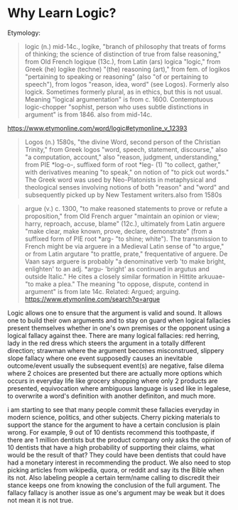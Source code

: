 # Why Learn Logic?

Etymology:
> logic (n.)
mid-14c., logike, "branch of philosophy that treats of forms of thinking; the science of distinction of true from false reasoning," from Old French logique (13c.), from Latin (ars) logica "logic," from Greek (he) logike (techne) "(the) reasoning (art)," from fem. of logikos "pertaining to speaking or reasoning" (also "of or pertaining to speech"), from logos "reason, idea, word" (see Logos). Formerly also logick. Sometimes formerly plural, as in ethics, but this is not usual. Meaning "logical argumentation" is from c. 1600. Contemptuous logic-chopper "sophist, person who uses subtle distinctions in argument" is from 1846.
also from mid-14c.

https://www.etymonline.com/word/logic#etymonline_v_12393

> Logos (n.)
1580s, "the divine Word, second person of the Christian Trinity," from Greek logos "word, speech, statement, discourse," also "a computation, account," also "reason, judgment, understanding," from PIE *log-o-, suffixed form of root *leg- (1) "to collect, gather," with derivatives meaning "to speak," on notion of "to pick out words." The Greek word was used by Neo-Platonists in metaphysical and theological senses involving notions of both "reason" and "word" and subsequently picked up by New Testament writers.also from 1580s

> argue (v.)
c. 1300, "to make reasoned statements to prove or refute a proposition," from Old French arguer "maintain an opinion or view; harry, reproach, accuse, blame" (12c.), ultimately from Latin arguere "make clear, make known, prove, declare, demonstrate" (from  a suffixed form of PIE root *arg- "to shine; white"). The transmission to French might be via arguere in a Medieval Latin sense of "to argue," or from Latin argutare "to prattle, prate," frequentative of arguere. De Vaan says arguere is probably "a denominative verb 'to make bright, enlighten' to an adj. *argu- 'bright' as continued in argutus and outside Italic." He cites a closely similar formation in Hittite arkuuae- "to make a plea." The meaning "to oppose, dispute, contend in argument" is from late 14c. Related: Argued; arguing.
https://www.etymonline.com/search?q=argue

Logic allows one to ensure that the argument is valid and sound. It allows one to build their own arguments and to stay on guard when logical fallacies present themselves whether in one's own premises or the opponent using a logical fallacy against thee. There are many logical fallacies: red herring, lady in the red dress which steers the argument in a totally different direction; strawman where the argument becomes misconstrued, slippery slope fallacy where one event supposedly causes an inevitable outcome/event usually the subsequent event(s) are negative, false dilema where 2 choices are presented but there are actually more options which occurs in everyday life like grocery shopping where only 2 products are presented, equivocation where ambiguous language is used like in legalese, to overwrite a word's definition with another definiton, and much more.

i am starting to see that many people commit these fallacies everyday in modern science, politics, and other subjects. Cherry picking materials to support the stance for the argument to have a certain conclusion is plain wrong. For example, 9 out of 10 dentists recommend this toothpaste, if there are 1 million dentists but the product company only asks the opinion of 10 dentists that have a high probability of supporting their claims, what would be the result of that? They could have been dentists that could have had a monetary interest in recommending the product. We also need to stop picking articles from wikipedia, quora, or reddit and say its the Bible when its not. Also labeling people a certain term/name calling to discredit their stance keeps one from knowing the conclusion of the full argument. The fallacy fallacy is another issue as one's argument may be weak but it does not mean it is not true.